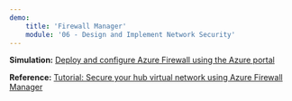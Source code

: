 ```yaml
---
demo:
    title: 'Firewall Manager'
    module: '06 - Design and Implement Network Security'
---
```


**Simulation:** [Deploy and configure Azure Firewall using the Azure portal](https://mslabs.cloudguides.com/guides/AZ-700%20Lab%20Simulation%20-%20Deploy%20and%20configure%20Azure%20Firewall%20using%20the%20Azure%20portal)

**Reference:** [Tutorial: Secure your hub virtual network using Azure Firewall Manager](https://learn.microsoft.com/azure/firewall-manager/secure-cloud-network)
